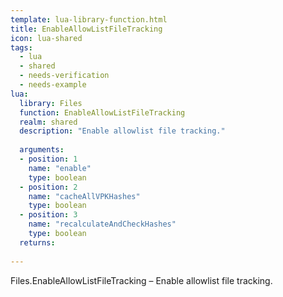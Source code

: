 ```yaml
---
template: lua-library-function.html
title: EnableAllowListFileTracking
icon: lua-shared
tags:
  - lua
  - shared
  - needs-verification
  - needs-example
lua:
  library: Files
  function: EnableAllowListFileTracking
  realm: shared
  description: "Enable allowlist file tracking."
  
  arguments:
  - position: 1
    name: "enable"
    type: boolean
  - position: 2
    name: "cacheAllVPKHashes"
    type: boolean
  - position: 3
    name: "recalculateAndCheckHashes"
    type: boolean
  returns:
    
---
```


<div class="lua__search__keywords">
Files.EnableAllowListFileTracking &#x2013; Enable allowlist file tracking.
</div>
